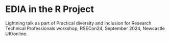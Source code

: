 # EDIA in the R Project

Lightning talk as part of Practical diversity and inclusion for Research Technical Professionals workshop, RSECon24, September 2024, Newcastle UK/online.
